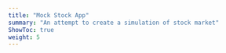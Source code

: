 ```yaml
---
title: "Mock Stock App" 
summary: "An attempt to create a simulation of stock market"
ShowToc: true
weight: 5
---
```

